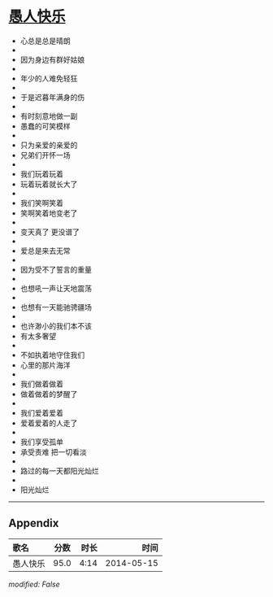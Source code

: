 # [愚人快乐](https://music.163.com/song?id=28465267)

* 心总是总是晴朗
* 
* 因为身边有群好姑娘
* 
* 年少的人难免轻狂
* 
* 于是迟暮年满身的伤
* 
* 有时刻意地做一副
* 愚蠢的可笑模样
* 
* 只为亲爱的亲爱的
* 兄弟们开怀一场
* 
* 我们玩着玩着
* 玩着玩着就长大了
* 
* 我们笑啊笑着
* 笑啊笑着地变老了
* 
* 变天真了 更没谱了
* 
* 爱总是来去无常
* 
* 因为受不了誓言的重量
* 
* 也想吼一声让天地震荡
* 
* 也想有一天能驰骋疆场
* 
* 也许渺小的我们本不该
* 有太多奢望
* 
* 不如执着地守住我们
* 心里的那片海洋
* 
* 我们做着做着
* 做着做着的梦醒了
* 
* 我们爱着爱着
* 爱着爱着的人走了
* 
* 我们享受孤单
* 承受责难 把一切看淡
* 
* 路过的每一天都阳光灿烂
* 
* 阳光灿烂


---

## Appendix

|歌名|分数|时长|时间|
|:---|:---:|---:|---:|
|愚人快乐|95.0|4:14|2014-05-15

*modified: False*